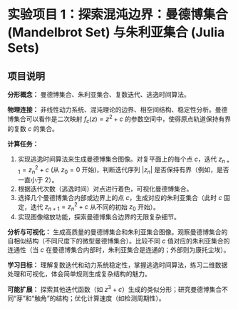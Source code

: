 # 实验项目 1：探索混沌边界：曼德博集合 (Mandelbrot Set) 与朱利亚集合 (Julia Sets)

## 项目说明

**分形概念：** 曼德博集合、朱利亚集合、复数迭代、逃逸时间算法。

**物理连接：** 非线性动力系统、混沌理论的边界、相空间结构、稳定性分析。曼德博集合可以看作是二次映射 $f_c(z) = z^2 + c$ 的参数空间中，使得原点轨道保持有界的复数 $c$ 的集合。

**计算任务：**
1. 实现逃逸时间算法来生成曼德博集合图像。对复平面上的每个点 $c$，迭代 $z_{n+1} = z_n^2 + c$ (从 $z_0 = 0$ 开始)，判断迭代序列 $|z_n|$ 是否保持有界（例如，是否一直小于 2）。
2. 根据迭代次数（逃逸时间）对点进行着色，可视化曼德博集合。
3. 选择几个曼德博集合内部或边界上的点 $c$，生成对应的朱利亚集合（此时 $c$ 固定，迭代 $z_{n+1} = z_n^2 + c$ 从不同的初始 $z_0$ 开始）。
4. 实现图像缩放功能，探索曼德博集合边界的无限复杂细节。

**分析与可视化：** 生成高质量的曼德博集合和朱利亚集合图像。观察曼德博集合的自相似结构（不同尺度下的微型曼德博集合）。比较不同 $c$ 值对应的朱利亚集合的连通性（当 $c$ 在曼德博集合内部时，朱利亚集合是连通的；外部则为康托尘埃）。

**学习目标：** 理解复数迭代和动力系统稳定性，掌握逃逸时间算法，练习二维数据处理和可视化，体会简单规则生成复杂结构的魅力。

**可能扩展：** 探索其他迭代函数（如 $z^3+c$）生成的类似分形；研究曼德博集合不同“芽”和“触角”的结构；优化计算速度（如检测周期性）。